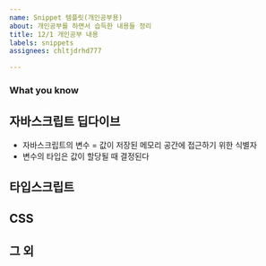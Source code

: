 ```yaml
---
name: Snippet 템플릿(개인공부용)
about: 개인공부를 하면서 습득한 내용들 정리
title: 12/1 개인공부 내용
labels: snippets
assignees: chltjdrhd777

---
```


### What you know

## 자바스크립트 딥다이브
- 자바스크립트의 변수 = 값이 저장된 메모리 공간에 접근하기 위한 식별자
- 변수의 타입은 값이 할당될 때 결정된다

##  타입스크립트

## CSS

## 그 외
